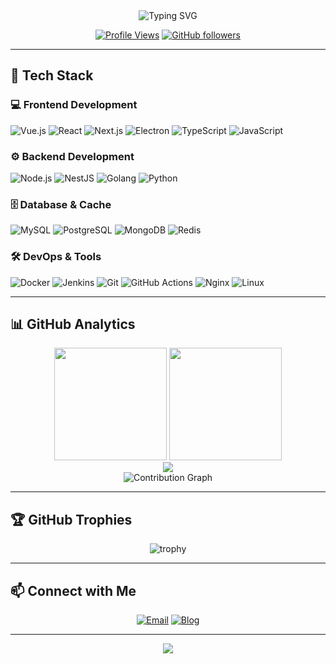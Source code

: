<div align="center">
  <img src="https://readme-typing-svg.herokuapp.com?font=Fira+Code&size=32&duration=2800&pause=2000&color=A855F7&center=true&vCenter=true&width=940&lines=Hi+there%2C+I'm+theseusv+%F0%9F%91%8B;Full+Stack+Developer+%26+DevOps+Engineer" alt="Typing SVG" />
</div>

<div align="center">
  
  [![Profile Views](https://komarev.com/ghpvc/?username=varandrew&color=blueviolet&style=flat-square)](https://github.com/varandrew)
  [![GitHub followers](https://img.shields.io/github/followers/varandrew?label=Followers&style=flat-square&color=blueviolet)](https://github.com/varandrew)
  
</div>

---

## 🚀 Tech Stack

### 💻 Frontend Development
![Vue.js](https://img.shields.io/badge/-Vue.js-4FC08D?style=flat-square&logo=vue.js&logoColor=white)
![React](https://img.shields.io/badge/-React-61DAFB?style=flat-square&logo=react&logoColor=black)
![Next.js](https://img.shields.io/badge/-Next.js-000000?style=flat-square&logo=next.js&logoColor=white)
![Electron](https://img.shields.io/badge/-Electron-47848F?style=flat-square&logo=electron&logoColor=white)
![TypeScript](https://img.shields.io/badge/-TypeScript-3178C6?style=flat-square&logo=typescript&logoColor=white)
![JavaScript](https://img.shields.io/badge/-JavaScript-F7DF1E?style=flat-square&logo=javascript&logoColor=black)

### ⚙️ Backend Development
![Node.js](https://img.shields.io/badge/-Node.js-339933?style=flat-square&logo=node.js&logoColor=white)
![NestJS](https://img.shields.io/badge/-NestJS-E0234E?style=flat-square&logo=nestjs&logoColor=white)
![Golang](https://img.shields.io/badge/-Golang-00ADD8?style=flat-square&logo=go&logoColor=white)
![Python](https://img.shields.io/badge/-Python-3776AB?style=flat-square&logo=python&logoColor=white)

### 🗄️ Database & Cache
![MySQL](https://img.shields.io/badge/-MySQL-4479A1?style=flat-square&logo=mysql&logoColor=white)
![PostgreSQL](https://img.shields.io/badge/-PostgreSQL-336791?style=flat-square&logo=postgresql&logoColor=white)
![MongoDB](https://img.shields.io/badge/-MongoDB-47A248?style=flat-square&logo=mongodb&logoColor=white)
![Redis](https://img.shields.io/badge/-Redis-DC382D?style=flat-square&logo=redis&logoColor=white)

### 🛠️ DevOps & Tools
![Docker](https://img.shields.io/badge/-Docker-2496ED?style=flat-square&logo=docker&logoColor=white)
![Jenkins](https://img.shields.io/badge/-Jenkins-D24939?style=flat-square&logo=jenkins&logoColor=white)
![Git](https://img.shields.io/badge/-Git-F05032?style=flat-square&logo=git&logoColor=white)
![GitHub Actions](https://img.shields.io/badge/-GitHub_Actions-2088FF?style=flat-square&logo=github-actions&logoColor=white)
![Nginx](https://img.shields.io/badge/-Nginx-009639?style=flat-square&logo=nginx&logoColor=white)
![Linux](https://img.shields.io/badge/-Linux-FCC624?style=flat-square&logo=linux&logoColor=black)

---

## 📊 GitHub Analytics

<div align="center">
  <img height="180em" src="https://github-readme-stats.vercel.app/api?username=varandrew&show_icons=true&theme=tokyonight&include_all_commits=true&count_private=true&hide_border=true"/>
  <img height="180em" src="https://github-readme-stats.vercel.app/api/top-langs/?username=varandrew&layout=compact&langs_count=8&theme=tokyonight&hide_border=true"/>
</div>

<div align="center">
  <img src="https://streak-stats.demolab.com/?user=varandrew&theme=tokyonight&hide_border=true“ alt="GitHub Streak" />
</div>

<div align="center">
  <img src="https://github-readme-activity-graph.vercel.app/graph?username=varandrew&theme=tokyo-night&hide_border=true&area=true" alt="Contribution Graph" />
</div>

---

## 🏆 GitHub Trophies

<div align="center">
  <img src="https://github-profile-trophy.vercel.app/?username=varandrew&theme=tokyonight&no-frame=true&row=1&column=7" alt="trophy" />
</div>

---

## 📫 Connect with Me

<div align="center">
  
  [![Email](https://img.shields.io/badge/-Email-D14836?style=for-the-badge&logo=gmail&logoColor=white)](mailto:varandrewchen@gmail.com)
  [![Blog](https://img.shields.io/badge/-Blog-FF5722?style=for-the-badge&logo=blogger&logoColor=white)](https://www.varandrew.com)
  
</div>

---

<div align="center">
  <img src="https://capsule-render.vercel.app/api?type=waving&color=gradient&height=100&section=footer"/>
</div>
